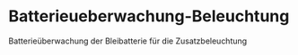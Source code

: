 Batterieueberwachung-Beleuchtung
================================

Batterieüberwachung der Bleibatterie für die Zusatzbeleuchtung

